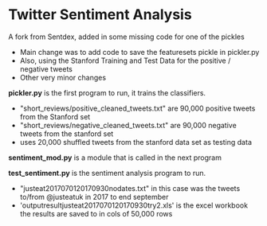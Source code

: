 # Twitter Sentiment Analysis

A fork from Sentdex, added in some missing code for one of the pickles
- Main change was to add code to save the featuresets pickle in pickler.py
- Also, using the Stanford Training and Test Data for the positive / negative tweets
- Other very minor changes



**pickler.py** is the first program to run, it trains the classifiers.
- "short_reviews/positive_cleaned_tweets.txt" are 90,000 positive tweets from the Stanford set
- "short_reviews/negative_cleaned_tweets.txt" are 90,000 negative tweets from the stanford set
- uses 20,000 shuffled tweets from the stanford data set as testing data



**sentiment_mod.py** is a module that is called in the next program



**test_sentiment.py** is the sentiment analysis program to run.
- "justeat2017070120170930nodates.txt" in this case was the tweets to/from @justeatuk in 2017 to end september
- 'outputresultjusteat2017070120170930try2.xls' is the excel workbook the results are saved to in cols of 50,000 rows
